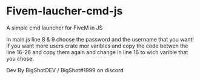 # Fivem-laucher-cmd-js
A simple cmd launcher for FiveM in JS

In main.js line 8 & 9 choose the password and the username that you want!
if you want more users crate mor varibles and copy the code betwen the line 16-26 and copy them again and change in line 16 to wich varible that you chose.

Dev By BigShotDEV / BigShot#1999 on discord
